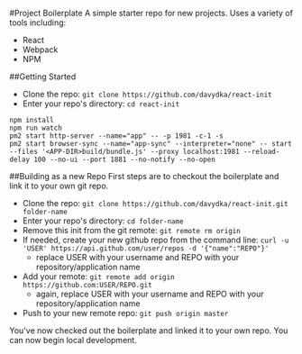 #Project Boilerplate
A simple starter repo for new projects. Uses a variety of tools including:

* React
* Webpack
* NPM

##Getting Started
* Clone the repo: `git clone https://github.com/davydka/react-init`
* Enter your repo's directory: `cd react-init`

```
npm install
npm run watch
pm2 start http-server --name="app" -- -p 1981 -c-1 -s
pm2 start browser-sync --name="app-sync" --interpreter="none" -- start --files '<APP-DIR>build/bundle.js' --proxy localhost:1981 --reload-delay 100 --no-ui --port 1881 --no-notify --no-open
```
##Building as a new Repo
First steps are to checkout the boilerplate and link it to your own git repo.

* Clone the repo: `git clone https://github.com/davydka/react-init.git folder-name`
* Enter your repo's directory: `cd folder-name`
* Remove this init from the git remote: `git remote rm origin`
* If needed, create your new github repo from the command line: `curl -u 'USER' https://api.github.com/user/repos -d '{"name":"REPO"}'`
	* replace USER with your username and REPO with your repository/application name
* Add your remote: `git remote add origin https://github.com:USER/REPO.git`
	* again, replace USER with your username and REPO with your repository/application name
* Push to your new remote repo: `git push origin master`

You've now checked out the boilerplate and linked it to your own repo. You can now begin local development.
